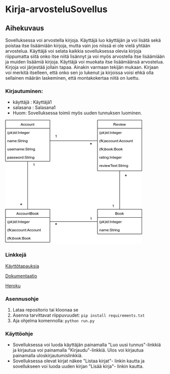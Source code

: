 # Kirja-arvosteluSovellus

## Aihekuvaus

Sovelluksessa voi arvostella kirjoja. Käyttäjä luo käyttäjän ja voi lisätä sekä poistaa itse lisäämiään kirjoja, mutta vain jos niissä ei ole vielä yhtään arvostelua. Käyttäjä voi selata kaikkia sovelluksessa olevia kirjoja riippumatta siitä onko itse niitä lisännyt ja voi myös arvostella itse lisäämiään ja muiden lisäämiä kirjoja. Käyttäjä voi muokata itse lisäämäänsä arvostelua. Kirjoja voi järjestää jollain tapaa. Ainakin varmaan tekijän mukaan. Kirjaan voi merkitä itselleen, että onko sen jo lukenut ja kirjoissa voisi ehkä olla sellainen määrän laskeminen, että montakokertaa niitä on luettu.

### Kirjautuminen:
* käyttäjä : Käyttäjä1
* salasana : Salasana1
* Huom: Sovelluksessa toimii myös uuden tunnuksen luominen.

![Tietokantakaavio](https://github.com/NiinaM/Kirja-arvosteluSovellus/blob/master/documentation/Lopullinen%20tietokantakaavio.jpg)


### Linkkejä

[Käyttötapauksia](https://github.com/NiinaM/Kirja-arvosteluSovellus/blob/master/documentation/userstory.md)

[Dokumentaatio](https://github.com/NiinaM/Kirja-arvosteluSovellus/tree/master/documentation)

[Heroku](https://kirjaarvostelusovellus.herokuapp.com/)


### Asennusohje

1. Lataa repositorio tai kloonaa se
2. Asenna tarvittavat riippuvuudet: 
    ```pip install requirements.txt```
3. Aja ohjelma komennolla: ```python run.py```

### Käyttöohje

* Sovelluksessa voi luoda käyttäjän painamalla "Luo uusi tunnus"-linkkiä ja kirjautua voi painamalla "Kirjaudu"-linkkiä. Ulos voi kirjautua painamalla uloskirjautumislinkkiä.
* Sovelluksessa olevat kirjat näkee "Listaa kirjat"- linkin kautta ja sovellukseen voi luoda uuden kirjan "Lisää kirja"- linkin kautta. 
